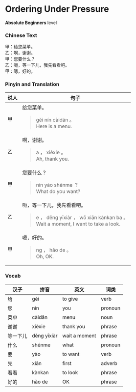 # Ordering Under Pressure
**Absolute Beginners** level
### Chinese Text
甲：给您菜单。<br />乙：啊，谢谢。<br />甲：您要什么？<br />乙：呃，等一下儿，我先看看吧。<br />甲：嗯，好的。

### Pinyin and Translation
|说人|句子|
|----|----|
|甲|给您菜单。<blockquote>gěi nín càidān 。<br />Here is a menu.</blockquote>|
|乙|啊，谢谢。<blockquote>a ， xièxie 。<br />Ah, thank you.</blockquote>|
|甲|您要什么？<blockquote>nín yào shénme ？<br />What do you want?</blockquote>|
|乙|呃，等一下儿，我先看看吧。<blockquote>e ， děng yīxiàr ， wǒ xiān kànkan ba 。<br />Wait a moment, I want to take a look.</blockquote>|
|甲|嗯，好的。<blockquote>ng ， hǎo de 。<br />Oh, OK.</blockquote>|
### Vocab
|汉子|拼音|英文|词类|
|----|----|----|----|
|给|gěi|to give|verb|
|您|nín|you|pronoun|
|菜单|càidān|menu|noun|
|谢谢|xièxie|thank you|phrase|
|等一下儿|děng yīxiàr|wait a moment|phrase|
|什么|shénme|what|pronoun|
|要|yào|to want|verb|
|先|xiān|first|adverb|
|看看|kànkan|to look|phrase|
|好的|hǎo de|OK|phrase|